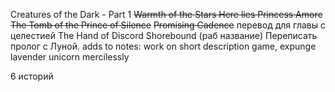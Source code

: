 Creatures of the Dark - Part 1
~~Warmth of the Stars
Here lies Princess Amore
The Tomb of the Prince of Silence~~
~~Promising Cadence~~
перевод для главы с целестией
The Hand of Discord 
Shorebound (раб название)
Переписать пролог с Луной. adds to notes: work on short description game, expunge lavender unicorn mercilessly

6 историй

